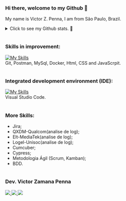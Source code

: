 
<!--
//Paleta de cores azul saúde
https://color.adobe.com/pt/search?q=azul%20sa%C3%BAde

//gráfico de commit
https://ashutosh00710.github.io/github-readme-activity-graph/

### Hi there 👋


Here are some ideas to get you started:

- 🔭 I’m currently working on ...
- 🌱 I’m currently learning ...
- 👯 I’m looking to collaborate on ...
- 🤔 I’m looking for help with ...
- 💬 Ask me about ...
- 📫 How to reach me: ...
- 😄 Pronouns: ...
- ⚡ Fun fact: ...
-->

  
<!-- <img width=100% src="https://capsule-render.vercel.app/api?type=waving&color=0487D9&height=120&section=header"/> -->

### Hi there, welcome to my Github 👋 

My name is Victor Z. Penna, I am from São Paulo, Brazil.<br>


<!-- [![Typing SVG](https://readme-typing-svg.herokuapp.com/?color=0487D9&size=35&center=true&vCenter=true&width=1000&lines=HELLO,+my+name+is+Caio+Bello,+from+Brasil-SP;Welcome+to+my+Github's+profile!+:%29)](https://git.io/typing-svg) -->


<details>

  <summary>Click to see my Github stats. 🔭</summary>
   <br>
   
<div align="center">  
  <img width="49%" height="195px" src="https://github-readme-stats.vercel.app/api?username=vzp777&show_icons=true" alt="Victor Zamana github stats" /> 
  <img width="44%" height="195px" src="https://github-readme-stats.vercel.app/api/top-langs/?username=vzp777&layout=compact" />
</div>


![Ashutosh's github activity graph](https://github-readme-activity-graph.cyclic.app/graph?username=vzp777&bg_color=FFFFFF&color=0487D9&line=0487D9&point=0442BF&area=false&hide_border=true)
</details>

#


<!-- https://skillicons.dev/ -->
<!--Icons: https://github.com/tandpfun/skill-icons#readme -->
### Skills in improvement:
[![My Skills](https://skillicons.dev/icons?i=git,postman,mysql,docker,html,css,js&theme=light)](https://github.com/caiobello/)<br>
Git, Postman, MySql, Docker, Html, CSS and JavaScrpit.
 <br>
 
 #
 
### Integrated development environment (IDE):
[![My Skills](https://skillicons.dev/icons?i=vscode&theme=light)](https://github.com/caiobello/)<br>
Visual Studio Code.
<br>

#

### More Skills:
* Jira;
* QXDM-Qualcom(analise de log);
* Elt-MediaTek(analise de log);
* Logel-Unisoc(analise de log);
* Cumcuber;
* Cypress;
* Metodologia Ágil (Scrum, Kamban);
* BDD.

<!-- ### Complementary Courses/Activities:
* Introdução a programação (EBAC)
* Testes automáticos + Curso completo de Teste de software (Udemy Concluido);
* O curso completo de Banco de Dados e SQL, sem mistérios (Udemy Cursando);
* Testes funcionais com Selenium WebDriver: Do básico ao GRID (Udemy Cursando);
* HTML e CSS Básico;
* Excel Básico; -->


#

<!-- https://github.com/iuricode/readme-template/blob/main/badges/badges.md -->

### Dev. Victor Zamana Penna

  <a href="https://www.linkedin.com/in/victor-zamana-penna/" target="_blank"><img src="https://img.shields.io/badge/-LinkedIn-%230077B5?style=for-the-badge&logo=linkedin&logoColor=white" target="_blank">
  <a href="https://api.whatsapp.com/send?phone=5511975601775" target="_blank"><img src="https://img.shields.io/badge/WhatsApp-25D366?style=for-the-badge&logo=whatsapp&logoColor=white">
  <a href = "mailto:victorzamanapenna@gmail.com"><img src="https://img.shields.io/badge/-Gmail-%23333?style=for-the-badge&logo=gmail&logoColor=white" target="_blank"></a>



<!-- <img width=100% src="https://capsule-render.vercel.app/api?type=waving&color=0487D9&height=120&section=footer"/> -->

